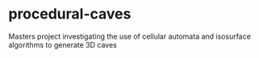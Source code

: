 # procedural-caves
Masters project investigating the use of cellular automata and isosurface algorithms to generate 3D caves
